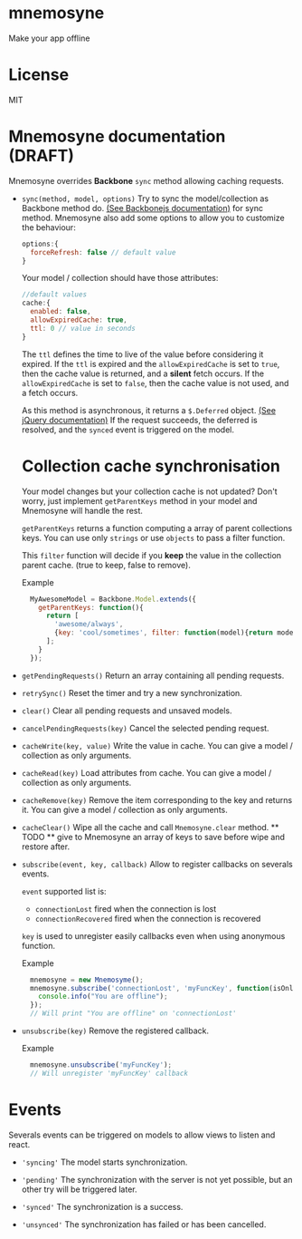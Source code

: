 mnemosyne
===========

Make your app offline

License
=======

MIT


# Mnemosyne documentation (DRAFT)

Mnemosyne overrides **Backbone** `sync` method allowing caching requests.

- `sync(method, model, options)`
  Try to sync the model/collection as Backbone method do.
  [(See Backbonejs documentation)](http://backbonejs.org/) for sync method.
  Mnemosyne also add some options to allow you to customize the behaviour:

  ```javascript
  options:{
    forceRefresh: false // default value
  }
  ```

  Your model / collection should have those attributes:
  ```javascript
  //default values
  cache:{
    enabled: false,
    allowExpiredCache: true,
    ttl: 0 // value in seconds
  }
  ```
  The `ttl` defines the time to live of the value before considering it expired.
  If the `ttl` is expired and the `allowExpiredCache` is set to `true`,
  then the cache value is returned, and a **silent** fetch occurs. If the
  `allowExpiredCache` is set to `false`, then the cache value is not used, and a
  fetch occurs.

  As this method is asynchronous, it returns a `$.Deferred` object.
  [(See jQuery documentation)](http://api.jquery.com/category/deferred-object/)
  If the request succeeds, the deferred is resolved, and the `synced` event
  is triggered on the model.

  # Collection cache synchronisation

  Your model changes but your collection cache is not updated? Don't worry, just
  implement `getParentKeys` method in your model and Mnemosyne will handle the rest.

  `getParentKeys` returns a function computing a array of parent collections keys.
  You can use only `strings` or use `objects` to pass a filter function.

  This `filter` function will decide if you **keep** the value in the collection parent
  cache. (true to keep, false to remove).

  Example

  ```javascript
    MyAwesomeModel = Backbone.Model.extends({
      getParentKeys: function(){
        return [
          'awesome/always',
          {key: 'cool/sometimes', filter: function(model){return model.isCool()}}
        ];
      }
    });
  ```



- `getPendingRequests()`
  Return an array containing all pending requests.

- `retrySync()`
  Reset the timer and try a new synchronization.

- `clear()`
  Clear all pending requests and unsaved models.

- `cancelPendingRequests(key)`
  Cancel the selected pending request.

- `cacheWrite(key, value)`
  Write the value in cache. You can give a model / collection as only arguments.

- `cacheRead(key)`
  Load attributes from cache. You can give a model / collection as only arguments.

- `cacheRemove(key)`
  Remove the item corresponding to the key and returns it.
  You can give a model / collection as only arguments.

- `cacheClear()`
  Wipe all the cache and call `Mnemosyne.clear` method.
  ** TODO ** give to Mnemosyne an array of keys to save before wipe and restore
  after.

- `subscribe(event, key, callback)`
  Allow to register callbacks on severals events.

  `event` supported list is:
    - `connectionLost` fired when the connection is lost
    - `connectionRecovered` fired when the connection is recovered

  `key` is used to unregister easily callbacks even when using anonymous function.

  Example

  ```javascript
    mnemosyne = new Mnemosyme();
    mnemosyne.subscribe('connectionLost', 'myFuncKey', function(isOnline){
      console.info("You are offline");
    });
    // Will print "You are offline" on 'connectionLost'

  ```

- `unsubscribe(key)`
  Remove the registered callback.

  Example

  ```javascript
    mnemosyne.unsubscribe('myFuncKey');
    // Will unregister 'myFuncKey' callback

  ```


# Events
Severals events can be triggered on models to allow views to listen and react.

- `'syncing'`
  The model starts synchronization.

- `'pending'`
  The synchronization with the server is not yet possible, but an other try
  will be triggered later.

- `'synced'`
  The synchronization is a success.

- `'unsynced'`
  The synchronization has failed or has been cancelled.
